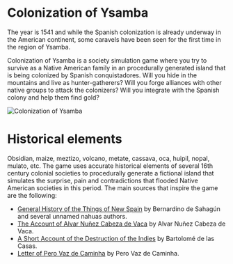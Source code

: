 # Colonization of Ysamba

The year is 1541 and while the Spanish colonization is already underway in the American continent, some caravels have been seen for the first time in the region of Ysamba.

Colonization of Ysamba is a society simulation game where you try to survive as a Native American family in an procedurally generated island that is being colonized by Spanish conquistadores. Will you hide in the mountains and live as hunter-gatherers? Will you forge alliances with other native groups to attack the colonizers? Will you integrate with the Spanish colony and help them find gold?

![Colonization of Ysamba](public/ysamba.png)

# Historical elements

Obsidian, maize, meztizo, volcano, metate, cassava, oca, huipil, nopal, mulato, etc. The game uses accurate historical elements of several 16th century colonial societies to procedurally generate a fictional island that simulates the surprise, pain and contradictions that flooded Native American societies in this period. The main sources that inspire the game are the following:

- [General History of the Things of New Spain](https://en.wikipedia.org/wiki/Florentine_Codex) by Bernardino de Sahagún and several unnamed nahuas authors.
- [The Account of Alvar Nuñez Cabeza de Vaca](https://en.wikipedia.org/wiki/%C3%81lvar_N%C3%BA%C3%B1ez_Cabeza_de_Vaca#La_relaci%C3%B3n_de_%C3%81lvar_N%C3%BA%C3%B1ez_Cabeza_de_Vaca) by Alvar Nuñez Cabeza de Vaca.
- [A Short Account of the Destruction of the Indies](https://en.wikipedia.org/wiki/A_Short_Account_of_the_Destruction_of_the_Indies) by Bartolomé de las Casas.
- [Letter of Pero Vaz de Caminha](https://en.wikipedia.org/wiki/Letter_of_Pero_Vaz_de_Caminha) by Pero Vaz de Caminha.
